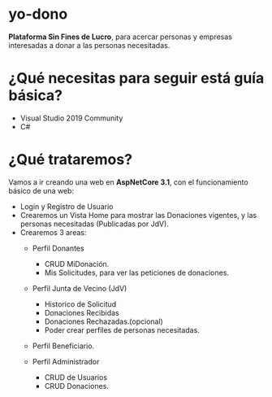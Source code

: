 # yo-dono
**Plataforma Sin Fines de Lucro**, para acercar personas y empresas interesadas a donar a las personas necesitadas.


# ¿Qué necesitas para seguir está guía básica?
- Visual Studio 2019 Community
- C#

# ¿Qué trataremos?
Vamos a ir creando una web en **AspNetCore 3.1**, con el funcionamiento básico de una web:
- Login y Registro de Usuario
- Crearemos un Vista Home para mostrar las Donaciones vigentes, y las personas necesitadas (Publicadas por JdV).
- Crearemos 3 areas:
  - Perfil Donantes
    - CRUD MiDonación.
    - Mis Solicitudes, para ver las peticiones de donaciones.
    
  - Perfil Junta de Vecino (JdV)
    - Historico de Solicitud
    - Donaciones Recibidas
    - Donaciones Rechazadas.(opcional)
    - Poder crear perfiles de personas necesitadas.
   
  - Perfil Beneficiario.
  
  - Perfil Administrador
    - CRUD de Usuarios
    - CRUD Donaciones.
    
 


